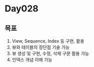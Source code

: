 # Day028

## 목표

1. View, Sequence, Index 등 구현, 활용
2. 뷰와 테이블의 장단점 기술 가능
3. 뷰 생성 및 구현, 수정, 삭제 구문 활용 가능
4. 인덱스 개념 이해 가능